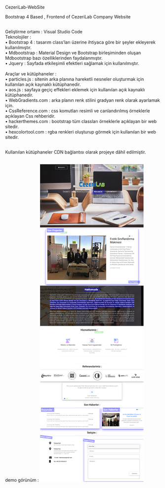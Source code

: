  CezeriLab-WebSite<br>

Bootstrap 4 Based  , Frontend of CezeriLab Company Website   <br><br>

Geliştirme ortamı : Visual Studio Code <br>
Teknolojiler :<br> 
  •	Bootstrap 4 : tasarım class’ları üzerine ihtiyaca göre bir şeyler ekleyerek kullanılmıştır.  <br>
  •	Mdbootstrap : Material Design ve Bootstrap birleşiminden oluşan Mdbootstrap bazı özelliklerinden faydalanmıştır.<br>
  •	Jquery : Sayfada etkileşimli efektleri sağlamak için kullanılmıştır.<br> <br>
Araçlar ve kütüphaneler :<br>
   •	particles.js : sitenin arka planına hareketli nesneler oluşturmak için kullanılan açık kaynaklı kütüphanedir.<br>
   •	aos.js : sayfaya geçiç effekleri eklemek için kullanılan açık kaynaklı kütüphanedir.<br>
   •	WebGradients.com :  arka planın renk stilini gradyan renk olarak ayarlamak için.<br>
   •	CssReference.com : css komutları resimli ve canlandırılmış örneklerle açıklayan Css rehberidir.<br>
   •	hackerthemes.com : bootstrap tüm classları örneklerle açıklayan bir web sitedir.<br>
   •	hexcolortool.com : rgba renkleri oluşturup görmek için kullanılan bir web sitedir.<br><br>

Kullanılan kütüphaneler CDN bağlantısı olarak projeye dâhil edilmiştir.<br><br>

demo görünüm :
<img src="cezeriLAB/foto/demo2.png" alt="demo view"/>
